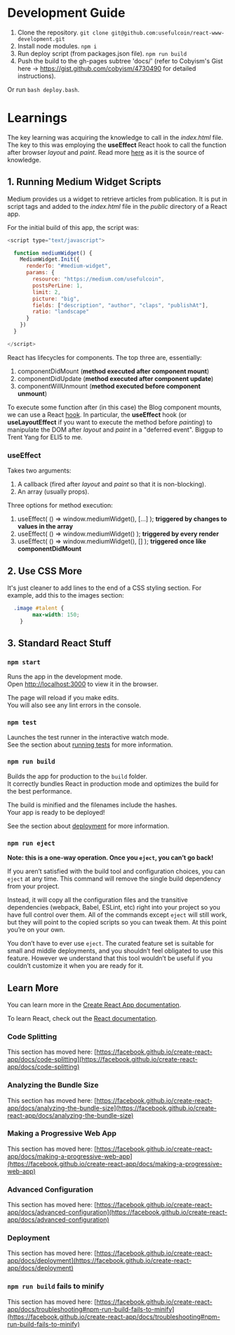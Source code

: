 # Development Guide

1. Clone the repository. ```git clone git@github.com:usefulcoin/react-www-development.git```
2. Install node modules. ```npm i```
3. Run deploy script (from packages.json file). ```npm run build```
4. Push the build to the gh-pages subtree 'docs/' (refer to Cobyism's Gist here -> https://gist.github.com/cobyism/4730490 for detailed instructions).

Or run ```bash deploy.bash```.

# Learnings


The key learning was acquiring the knowledge to call <scripts> in the *index.html* file. The key to this was employing the **useEffect** React hook to call the function after browser *layout* and *paint*. Read more [here](https://dev.to/trentyang/replace-lifecycle-with-hooks-in-react-3d4n) as it is the source of
knowledge. 


## 1. Running Medium Widget Scripts

Medium provides us a widget to retrieve articles from publication. It is put in script tags and added to the *index.html* file in the *public* directory of a React app.

For the initial build of this app, the script was:

```javascript
<script type="text/javascript">

  function mediumWidget() {
    MediumWidget.Init({
      renderTo: "#medium-widget",
      params: {
        resource: "https://medium.com/usefulcoin",
        postsPerLine: 1,
        limit: 2,
        picture: "big",
        fields: ["description", "author", "claps", "publishAt"],
        ratio: "landscape"
      }
    })
  }

</script>
```

React has lifecycles for components. The top three are, essentially:

1. componentDidMount (**method executed after component mount**)
2. componentDidUpdate (**method executed after component update**)
3. componentWillUnmount (**method executed before component unmount**)

To execute some function after (in this case) the Blog component mounts, we can use a
React [hook](https://reactjs.org/docs/hooks-reference.html#useeffect). In particular, the
**useEffect** hook (or **useLayoutEffect** if you want to execute the method before *painting*) to
manipulate the DOM after *layout* and *paint* in a "deferred event". Biggup to Trent Yang for ELI5 to me.

### useEffect

Takes two arguments:

1. A callback (fired after *layout* and *paint* so that it is non-blocking).
2. An array (usually props).

Three options for method execution:

1. useEffect( () => window.mediumWidget(), [...] ); **triggered by changes to values in the array**
2. useEffect( () => window.mediumWidget() ); **triggered by every render**
3. useEffect( () => window.mediumWidget(), [] ); **triggered once like componentDidMount**


## 2. Use CSS More

It's just cleaner to add lines to the end of a CSS styling section. For example, add this to the images section:

```css
  .image #talent {
		max-width: 150;
	}
```

## 3. Standard React Stuff

### `npm start`

Runs the app in the development mode.\
Open [http://localhost:3000](http://localhost:3000) to view it in the browser.

The page will reload if you make edits.\
You will also see any lint errors in the console.

### `npm test`

Launches the test runner in the interactive watch mode.\
See the section about [running tests](https://facebook.github.io/create-react-app/docs/running-tests) for more information.

### `npm run build`

Builds the app for production to the `build` folder.\
It correctly bundles React in production mode and optimizes the build for the best performance.

The build is minified and the filenames include the hashes.\
Your app is ready to be deployed!

See the section about [deployment](https://facebook.github.io/create-react-app/docs/deployment) for more information.

### `npm run eject`

**Note: this is a one-way operation. Once you `eject`, you can’t go back!**

If you aren’t satisfied with the build tool and configuration choices, you can `eject` at any time. This command will remove the single build dependency from your project.

Instead, it will copy all the configuration files and the transitive dependencies (webpack, Babel, ESLint, etc) right into your project so you have full control over them. All of the commands except `eject` will still work, but they will point to the copied scripts so you can tweak them. At this point you’re on your own.

You don’t have to ever use `eject`. The curated feature set is suitable for small and middle deployments, and you shouldn’t feel obligated to use this feature. However we understand that this tool wouldn’t be useful if you couldn’t customize it when you are ready for it.

## Learn More

You can learn more in the [Create React App documentation](https://facebook.github.io/create-react-app/docs/getting-started).

To learn React, check out the [React documentation](https://reactjs.org/).

### Code Splitting

This section has moved here: [https://facebook.github.io/create-react-app/docs/code-splitting](https://facebook.github.io/create-react-app/docs/code-splitting)

### Analyzing the Bundle Size

This section has moved here: [https://facebook.github.io/create-react-app/docs/analyzing-the-bundle-size](https://facebook.github.io/create-react-app/docs/analyzing-the-bundle-size)

### Making a Progressive Web App

This section has moved here: [https://facebook.github.io/create-react-app/docs/making-a-progressive-web-app](https://facebook.github.io/create-react-app/docs/making-a-progressive-web-app)

### Advanced Configuration

This section has moved here: [https://facebook.github.io/create-react-app/docs/advanced-configuration](https://facebook.github.io/create-react-app/docs/advanced-configuration)

### Deployment

This section has moved here: [https://facebook.github.io/create-react-app/docs/deployment](https://facebook.github.io/create-react-app/docs/deployment)

### `npm run build` fails to minify

This section has moved here: [https://facebook.github.io/create-react-app/docs/troubleshooting#npm-run-build-fails-to-minify](https://facebook.github.io/create-react-app/docs/troubleshooting#npm-run-build-fails-to-minify)
